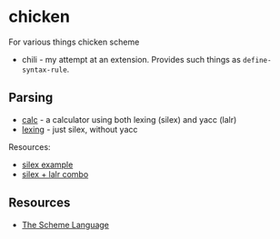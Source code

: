 # chicken

For various things chicken scheme

* chili - my attempt at an extension. Provides such things as `define-syntax-rule`.

## Parsing

* [calc](calc/README.md) - a calculator using both lexing (silex) and yacc (lalr)
* [lexing](lexing/README.md) - just silex, without yacc

Resources:
* [silex example](http://marcomaggi.github.io/docs/vicare-libs.html/silex-example.html)
* [silex + lalr combo](http://compgroups.net/comp.lang.scheme/a-quick-getting-started-example-with-silex-l/1183462)

## Resources

* [The Scheme Language](https://home.adelphi.edu/sbloch/class/archive/270/scheme.shtml)
